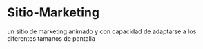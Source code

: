 # Sitio-Marketing
un sitio de marketing animado y con capacidad de adaptarse a los diferentes tamanos de pantalla 

